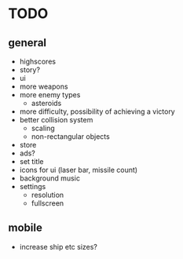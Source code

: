 # TODO
## general
* highscores
* story?
* ui
* more weapons
* more enemy types
    * asteroids
* more difficulty, possibility of achieving a victory
* better collision system
    * scaling
    * non-rectangular objects
* store
* ads?
* set title
* icons for ui (laser bar, missile count)
* background music
* settings
    * resolution
    * fullscreen

## mobile
* increase ship etc sizes?

